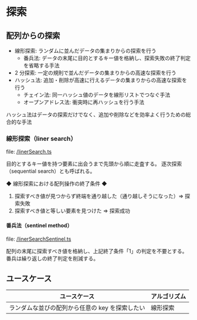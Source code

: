 # 探索

## 配列からの探索

- 線形探索: ランダムに並んだデータの集まりからの探索を行う
  - 番兵法: データの末尾に目的とするキー値を格納し、探索失敗の終了判定を省略する手法
- 2 分探索: 一定の規則で並んだデータの集まりからの高速な探索を行う
- ハッシュ法: 追加・削除が高速に行えるデータの集まりからの高速な探索を行う
  - チェイン法: 同一ハッシュ値のデータを線形リストでつなぐ手法
  - オープンアドレス法: 衝突時に再ハッシュを行う手法

ハッシュ法はデータの探索だけでなく、追加や削除などを効率よく行うための総合的な手法

### 線形探索（liner search）

file: [/linerSearch.ts](/linerSearch.ts)

目的とするキー値を持つ要素に出会うまで先頭から順に走査する。
逐次探索（sequential search）とも呼ばれる。

◆ 線形探索における配列操作の終了条件 ◆
1. 探索すべき値が見つからず終端を通り越した（通り越しそうになった）=> 探索失敗
2. 探索すべき値と等しい要素を見つけた => 探索成功

#### 番兵法（sentinel method）

file: [/linerSearchSentinel.ts](/linerSearchSentinel.ts)

配列の末尾に探索すべき値を格納し、上記終了条件「1」の判定を不要とする。
番兵は繰り返しの終了判定を削減する。

## ユースケース

| ユースケース | アルゴリズム |
| --- | --- |
| ランダムな並びの配列から任意の key を探索したい | 線形探索 |
